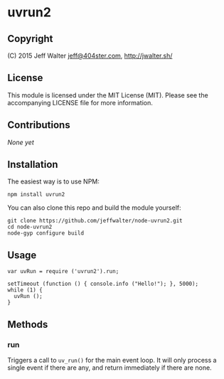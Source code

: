 uvrun2
======

Copyright
---------
(C) 2015 Jeff Walter <jeff@404ster.com>, http://jwalter.sh/

License
-------

This module is licensed under the MIT License (MIT). Please see the
accompanying LICENSE file for more information.

Contributions
-------------
*None yet*

Installation
------------

The easiest way is to use NPM:

    npm install uvrun2

You can also clone this repo and build the module yourself:

    git clone https://github.com/jeffwalter/node-uvrun2.git
    cd node-uvrun2
    node-gyp configure build

Usage
-----

    var uvRun = require ('uvrun2').run;

    setTimeout (function () { console.info ("Hello!"); }, 5000);
    while (1) {
      uvRun ();
    }

Methods
-------

### run

Triggers a call to `uv_run()` for the main event loop. It will only process a
single event if there are any, and return immediately if there are none.
